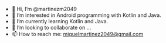 - 👋 Hi, I’m @martinezm2049
- 👀 I’m interested in Android programming with Kotlin and Java.
- 🌱 I’m currently learning Kotlin and Java.
- 💞️ I’m looking to collaborate on ...
- 📫 How to reach me: miguelmartinez2049@gmail.com

<!---
martinezm2049/martinezm2049 is a ✨ special ✨ repository because its `README.md` (this file) appears on your GitHub profile.
You can click the Preview link to take a look at your changes.
--->
